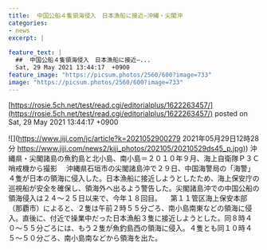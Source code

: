 ```yaml
---
title:  中国公船４隻領海侵入　日本漁船に接近—沖縄・尖閣沖  
categories:
- news
excerpt: |
  
feature_text: |
  ##  中国公船４隻領海侵入　日本漁船に接近—...
  Sat, 29 May 2021 13:44:17  +0900
feature_image: "https://picsum.photos/2560/600?image=733"
image: "https://picsum.photos/2560/600?image=733"
---
```


[https://rosie.5ch.net/test/read.cgi/editorialplus/1622263457/](https://rosie.5ch.net/test/read.cgi/editorialplus/1622263457/)
posted on Sat, 29 May 2021 13:44:17  +0900

<!--more-->

![](https://www.jiji.com/jc/article?k=2021052900279 2021年05月29日12時28分 [https://www.jiji.com/news2/kiji_photos/202105/20210529ds45_p.jpg)](https://www.jiji.com/news2/kiji_photos/202105/20210529ds45_p.jpg)) 沖縄県・尖閣諸島の魚釣島と北小島、南小島＝２０１０年９月、海上自衛隊Ｐ３Ｃ哨戒機から撮影 　沖縄県石垣市の尖閣諸島沖で２９日、中国海警局の「海警」４隻が日本の領海に侵入した。日本漁船に接近しようとしたため、海上保安庁の巡視船が安全を確保し、領海外へ出るよう警告した。尖閣諸島沖での中国公船の領海侵入は２４〜２５日以来で、今年１８回目。 　第１１管区海上保安本部（那覇市）によると、２隻は午前２時５５分ごろ、南小島南東などの領海に侵入。直後に、付近で操業中だった日本漁船３隻に接近しようとした。同８時４０〜５５分ごろには、もう２隻が魚釣島西の領海に侵入。４隻とも同１０時４５〜５０分ごろ、南小島南などから領海を出た。
